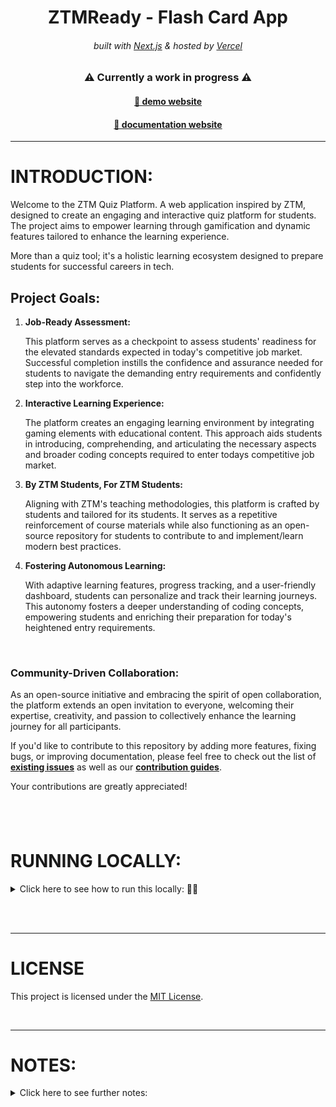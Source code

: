 <!-- Headings -->
<div align="center">
    <h1>ZTMReady - Flash Card App</h1>
    <h6>
        built with <a href="https://nextjs.org">Next.js</a> &
        hosted by <a href="https://vercel.com/">Vercel</a> 
    </h6>
    <h3> ⚠ Currently a work in progress ⚠</h3>
    <h4>
      <a href='https://ztm-ready-portfolio-project.vercel.app/', target='_blank'>
        🔗 demo website
      </a>
    </h4>
    <h4>
      <a href='https://ztm-ready-documentation.vercel.app/', target='_blank'>
        🔗 documentation website 
      </a>
    </h4>
    <hr>
</div>

<!-- Logo -->
<!-- <p align='center'>
<a href='🎯', target='_blank'>
    <img src="🎯" alt="Demo" title="DemoImage" width="500" height="300">
</a>
</p> -->

<!-- -------------------------------------------------------------------------- -->

# **INTRODUCTION**:

Welcome to the ZTM Quiz Platform. A web application inspired by ZTM, designed to create an engaging and interactive quiz platform for students. The project aims to empower learning through gamification and dynamic features tailored to enhance the learning experience.

More than a quiz tool; it's a holistic learning ecosystem designed to prepare students for successful careers in tech.

## **Project Goals:**

1.  **Job-Ready Assessment:**

    This platform serves as a checkpoint to assess students' readiness for the elevated standards expected in today's competitive job market. Successful completion instills the confidence and assurance needed for students to navigate the demanding entry requirements and confidently step into the workforce.

2.  **Interactive Learning Experience:**

    The platform creates an engaging learning environment by integrating gaming elements with educational content. This approach aids students in introducing, comprehending, and articulating the necessary aspects and broader coding concepts required to enter todays competitive job market.

3.  **By ZTM Students, For ZTM Students:**

    Aligning with ZTM's teaching methodologies, this platform is crafted by students and tailored for its students. It serves as a repetitive reinforcement of course materials while also functioning as an open-source repository for students to contribute to and implement/learn modern best practices.

4.  **Fostering Autonomous Learning:**

    With adaptive learning features, progress tracking, and a user-friendly dashboard, students can personalize and track their learning journeys. This autonomy fosters a deeper understanding of coding concepts, empowering students and enriching their preparation for today's heightened entry requirements.

<br/>

### Community-Driven Collaboration:

As an open-source initiative and embracing the spirit of open collaboration, the platform extends an open invitation to everyone, welcoming their expertise, creativity, and passion to collectively enhance the learning journey for all participants.

If you'd like to contribute to this repository by adding more features, fixing bugs, or improving documentation, please feel free to check out the list of **[existing issues](https://ztm-ready-portfolio-project.vercel.app/)** as well as our **[contribution guides](https://ztm-ready-documentation.vercel.app/ContributionGuides/overview)**.

Your contributions are greatly appreciated!

## <br/>

<!-- ---------------------------------------------------------------- -->

# **RUNNING LOCALLY:**

<!-- Small container -->
<details>
<summary> Click here to see how to run this locally: 🏃‍♂️ </summary>
<br/>

**Node version 18.x.x**

### Cloning the repository

```shell
git clone https://github.com/DevonGifford/ZTM-Card-Flip.git
```

### Install packages

```shell
npm i
```

### Start the app

```shell
npm run dev
```

<!-- CLOSING DIV -->
</details>

<br><br>

---

# **LICENSE**

This project is licensed under the [MIT License](🎯).

<br/>

---

# **NOTES:**

<details>
<summary> Click here to see further notes: </summary>
<br/>

- This project is for educational purposes only and not affiliated with ZTM.

<!-- CLOSING DIV -->
</details>

<br>
